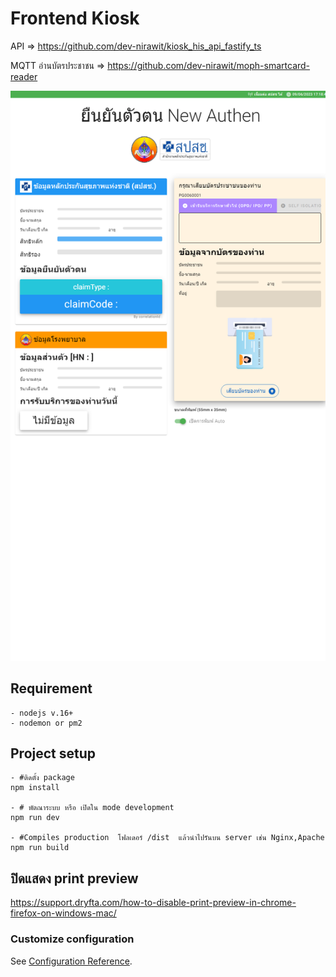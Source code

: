 # Frontend Kiosk
API => https://github.com/dev-nirawit/kiosk_his_api_fastify_ts

MQTT อ่านบัตรประชาชน => https://github.com/dev-nirawit/moph-smartcard-reader

![ตัวอย่าง](example_render.png)
## Requirement

```
- nodejs v.16+
- nodemon or pm2
```


## Project setup

```
- #ติดตั้ง package
npm install

- # พัตณาระบบ หรือ เปิดใน mode development
npm run dev

- #Compiles production  โฟลเดอร์ /dist  แล้วนำไปรันบน server เช่น Nginx,Apache
npm run build

```

## ปิดแสดง print preview
https://support.dryfta.com/how-to-disable-print-preview-in-chrome-firefox-on-windows-mac/

### Customize configuration

See [Configuration Reference](https://vitejs.dev/config/).
